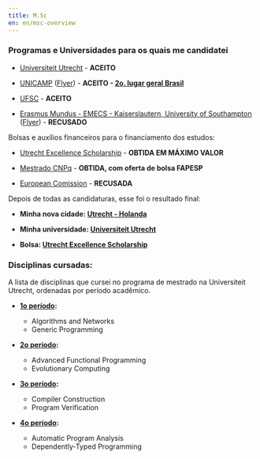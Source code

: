 ```yaml
---
title: M.Sc
en: en/msc-overview
---
```



### Programas e Universidades para os quais me candidatei

  * [Universiteit Utrecht](http://www.uu.nl/university/international-students/EN/computingscience/Pages/default.aspx) - **ACEITO**

  * [UNICAMP](http://www.ic.unicamp.br/pos) ([Flyer](http://constantijn.alvb.in/bsc2msc/unicamp/IC-Flyer-Portugues-2010-07-22.pdf)) -
    **ACEITO - [2o. lugar geral Brasil](http://constantijn.alvb.in/bsc2msc/unicamp/resultado/resultado_unicamp_2012.html)**

  * [UFSC](http://ppgcc.ufsc.br) - **ACEITO**

  * [Erasmus Mundus - EMECS - Kaiserslautern, University of Southampton](http://mundus.eit.uni-kl.de/)
    ([Flyer](http://constantijn.alvb.in/bsc2msc/emecs/EMECS-Infoleaflet_17_Mai_2011.pdf)) - **RECUSADO**

Bolsas e auxílios financeiros para o financiamento dos estudos:

  * [Utrecht Excellence Scholarship](http://www.uu.nl/university/international-students/en/financialmatters/grantsandscholarships/Pages/utrechtexcellencescholarships.aspx) - **OBTIDA EM MÁXIMO VALOR**

  * [Mestrado CNPq](http://www.cnpq.br/normas/rn_06_017_anexo4.htm) - **OBTIDA, com oferta de bolsa FAPESP**

  * [European Comission](http://eacea.ec.europa.eu/erasmus_mundus/results_compendia/selected_projects_action_1_master_courses_en.php) - **RECUSADA**


Depois de todas as candidaturas, esse foi o resultado final:

  * **Minha nova cidade: [Utrecht - Holanda](/pt/blog/ac/sol-iustitiae-ilustra-nos)**

  * **Minha universidade: [Universiteit Utrecht](http://www.uu.nl/university/international-students/EN/computingscience/Pages/default.aspx)**

  * **Bolsa: [Utrecht Excellence Scholarship](http://www.uu.nl/university/international-students/en/financialmatters/grantsandscholarships/Pages/utrechtexcellencescholarships.aspx)**



### Disciplinas cursadas:

A lista de disciplinas que cursei no programa de mestrado na Universiteit Utrecht, ordenadas por período acadêmico.

  * **[1o período](/pt/msc/cs1):**
      + Algorithms and Networks
      + Generic Programming

  * **[2o período](/pt/msc/cs2):**
      + Advanced Functional Programming
      + Evolutionary Computing

  * **[3o período](/pt/msc/cs3):**
      + Compiler Construction
      + Program Verification

  * **[4o período](/pt/msc/cs4):**
      + Automatic Program Analysis
      + Dependently-Typed Programming

